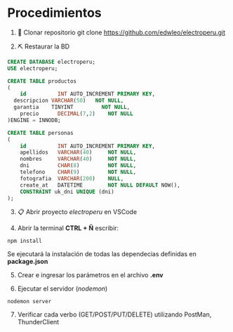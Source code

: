 # Procedimientos

1. 👝 Clonar repositorio
git clone https://github.com/edwleo/electroperu.git

2. ⛏️ Restaurar la BD
```sql
CREATE DATABASE electroperu;
USE electroperu;

CREATE TABLE productos
(
	id          INT AUTO_INCREMENT PRIMARY KEY,
  descripcion VARCHAR(50) 	NOT NULL,
  garantia    TINYINT 		  NOT NULL,
	precio      DECIMAL(7,2)	NOT NULL
)ENGINE = INNODB;

CREATE TABLE personas
(
	id 			INT AUTO_INCREMENT PRIMARY KEY,
    apellidos	VARCHAR(40) 	NOT NULL,
    nombres 	VARCHAR(40)		NOT NULL,
    dni			CHAR(8) 		NOT NULL,
    telefono 	CHAR(9) 		NOT NULL,
    fotografia 	VARCHAR(200)	NULL,
    create_at	DATETIME 		NOT NULL DEFAULT NOW(),
    CONSTRAINT uk_dni UNIQUE (dni)
);
```

3. 📋 Abrir proyecto _electroperu_ en VSCode

4. Abrir la terminal **CTRL + Ñ** escribir:

```
npm install
```
Se ejecutará la instalación de todas las dependecias definidas en **package.json**

5. Crear e ingresar los parámetros en el archivo **.env**

6. Ejecutar el servidor (_nodemon_)
```
nodemon server
```

7. Verificar cada verbo (GET/POST/PUT/DELETE) utilizando PostMan, ThunderClient
